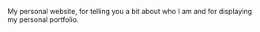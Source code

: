 My personal website, for telling you a bit about who I am and for displaying my personal portfolio.
